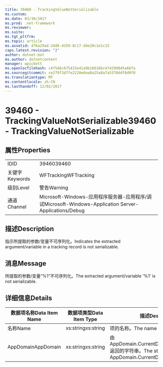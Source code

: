 ```yaml
---
title: 39460 - TrackingValueNotSerializable
ms.custom: 
ms.date: 03/30/2017
ms.prod: .net-framework
ms.reviewer: 
ms.suite: 
ms.tgt_pltfrm: 
ms.topic: article
ms.assetid: 476a29ad-24d8-4359-8c17-d4e20c1e1c15
caps.latest.revision: "2"
author: dotnet-bot
ms.author: dotnetcontent
manager: wpickett
ms.openlocfilehash: c4f546c675415e41a9b16618bc474299045a66fa
ms.sourcegitcommit: ce279f2d7fe2220e6ea0a25a8a7a5370ddf8d9f0
ms.translationtype: MT
ms.contentlocale: zh-CN
ms.lasthandoff: 12/02/2017
---
```

# <a name="39460---trackingvaluenotserializable"></a><span data-ttu-id="f7967-102">39460 - TrackingValueNotSerializable</span><span class="sxs-lookup"><span data-stu-id="f7967-102">39460 - TrackingValueNotSerializable</span></span>
## <a name="properties"></a><span data-ttu-id="f7967-103">属性</span><span class="sxs-lookup"><span data-stu-id="f7967-103">Properties</span></span>  
  
|||  
|-|-|  
|<span data-ttu-id="f7967-104">ID</span><span class="sxs-lookup"><span data-stu-id="f7967-104">ID</span></span>|<span data-ttu-id="f7967-105">39460</span><span class="sxs-lookup"><span data-stu-id="f7967-105">39460</span></span>|  
|<span data-ttu-id="f7967-106">关键字</span><span class="sxs-lookup"><span data-stu-id="f7967-106">Keywords</span></span>|<span data-ttu-id="f7967-107">WFTracking</span><span class="sxs-lookup"><span data-stu-id="f7967-107">WFTracking</span></span>|  
|<span data-ttu-id="f7967-108">级别</span><span class="sxs-lookup"><span data-stu-id="f7967-108">Level</span></span>|<span data-ttu-id="f7967-109">警告</span><span class="sxs-lookup"><span data-stu-id="f7967-109">Warning</span></span>|  
|<span data-ttu-id="f7967-110">通道</span><span class="sxs-lookup"><span data-stu-id="f7967-110">Channel</span></span>|<span data-ttu-id="f7967-111">Microsoft-Windows-应用程序服务器-应用程序/调试</span><span class="sxs-lookup"><span data-stu-id="f7967-111">Microsoft-Windows-Application Server-Applications/Debug</span></span>|  
  
## <a name="description"></a><span data-ttu-id="f7967-112">描述</span><span class="sxs-lookup"><span data-stu-id="f7967-112">Description</span></span>  
 <span data-ttu-id="f7967-113">指示所提取的参数/变量不可序列化。</span><span class="sxs-lookup"><span data-stu-id="f7967-113">Indicates the extracted argument/variable in a tracking record is not serializable.</span></span>  
  
## <a name="message"></a><span data-ttu-id="f7967-114">消息</span><span class="sxs-lookup"><span data-stu-id="f7967-114">Message</span></span>  
 <span data-ttu-id="f7967-115">所提取的参数/变量“%1”不可序列化。</span><span class="sxs-lookup"><span data-stu-id="f7967-115">The extracted argument/variable '%1' is not serializable.</span></span>  
  
## <a name="details"></a><span data-ttu-id="f7967-116">详细信息</span><span class="sxs-lookup"><span data-stu-id="f7967-116">Details</span></span>  
  
|<span data-ttu-id="f7967-117">数据项名称</span><span class="sxs-lookup"><span data-stu-id="f7967-117">Data Item Name</span></span>|<span data-ttu-id="f7967-118">数据项类型</span><span class="sxs-lookup"><span data-stu-id="f7967-118">Data Item Type</span></span>|<span data-ttu-id="f7967-119">描述</span><span class="sxs-lookup"><span data-stu-id="f7967-119">Description</span></span>|  
|--------------------|--------------------|-----------------|  
|<span data-ttu-id="f7967-120">名称</span><span class="sxs-lookup"><span data-stu-id="f7967-120">Name</span></span>|<span data-ttu-id="f7967-121">xs:string</span><span class="sxs-lookup"><span data-stu-id="f7967-121">xs:string</span></span>|<span data-ttu-id="f7967-122">项的名称。</span><span class="sxs-lookup"><span data-stu-id="f7967-122">The name of the item.</span></span>|  
|<span data-ttu-id="f7967-123">AppDomain</span><span class="sxs-lookup"><span data-stu-id="f7967-123">AppDomain</span></span>|<span data-ttu-id="f7967-124">xs:string</span><span class="sxs-lookup"><span data-stu-id="f7967-124">xs:string</span></span>|<span data-ttu-id="f7967-125">由 AppDomain.CurrentDomain.FriendlyName 返回的字符串。</span><span class="sxs-lookup"><span data-stu-id="f7967-125">The string returned by AppDomain.CurrentDomain.FriendlyName.</span></span>|
